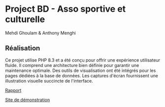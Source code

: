 # Project BD - Asso sportive et culturelle
Mehdi Ghoulam & Anthony Menghi

## Réalisation

Ce projet utilise PHP 8.3 et a été conçu pour offrir une expérience utilisateur fluide. Il comprend une architecture bien définie pour garantir une maintenance optimale.
Des outils de visualisation ont été intégrés pour les pages dédiées à la base de données. Les captures d'écran fournissent une illustration visuelle succincte de l'interface.

[Rapport](https://www.gelk.fr/static/Projet_BDD_Mehdi_Anto.pdf)

[Site de démonstration](https://www.gelk.fr/project-bd/)
